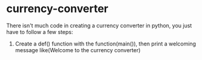 # currency-converter

There isn't much code in creating a currency converter in python, you just have to follow a few steps:

1. Create a def() function with the function(main()), then print a welcoming message like(Welcome to the currency converter)